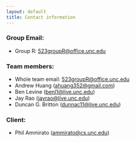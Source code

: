 ```yaml
---
layout: default
title: Contact information
---
```

### Group Email:
* Group R: 523groupR@office.unc.edu
### Team members:
* Whole team email: [523groupR@office.unc.edu](mailto:523groupR@office.unc.edu)
* Andrew Huang ([ahuang352@gmail.com](mailto:ahuang352@gmail.com))
* Ben Levine ([benl1@live.unc.edu](mailto:benl1@live.unc.edu))
* Jay Rao ([jayrao@live.unc.edu]("jayrao@live.unc.edu"))
* Duncan G. Britton ([dunnac11@live.unc.edu]("mailto:dunnac11@live.unc.edu"))

### Client:
* Phil Ammirato ([ammirato@cs.unc.edu]("mailto:ammirato@cs.unc.edu"))
